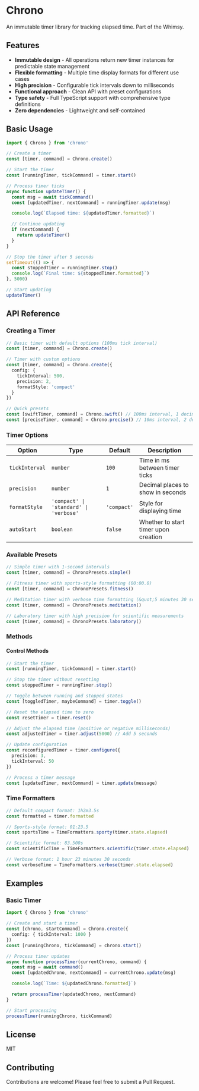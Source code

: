 # Chrono

An immutable timer library for tracking elapsed time. Part of the Whimsy.

## Features

- **Immutable design** - All operations return new timer instances for predictable state management
- **Flexible formatting** - Multiple time display formats for different use cases
- **High precision** - Configurable tick intervals down to milliseconds
- **Functional approach** - Clean API with preset configurations
- **Type safety** - Full TypeScript support with comprehensive type definitions
- **Zero dependencies** - Lightweight and self-contained

## Basic Usage

```typescript
import { Chrono } from 'chrono'

// Create a timer
const [timer, command] = Chrono.create()

// Start the timer
const [runningTimer, tickCommand] = timer.start()

// Process timer ticks
async function updateTimer() {
  const msg = await tickCommand()
  const [updatedTimer, nextCommand] = runningTimer.update(msg)

  console.log(`Elapsed time: ${updatedTimer.formatted}`)

  // Continue updating
  if (nextCommand) {
    return updateTimer()
  }
}

// Stop the timer after 5 seconds
setTimeout(() => {
  const stoppedTimer = runningTimer.stop()
  console.log(`Final time: ${stoppedTimer.formatted}`)
}, 5000)

// Start updating
updateTimer()
```

## API Reference

### Creating a Timer

```typescript
// Basic timer with default options (100ms tick interval)
const [timer, command] = Chrono.create()

// Timer with custom options
const [timer, command] = Chrono.create({
  config: {
    tickInterval: 500,
    precision: 2,
    formatStyle: 'compact'
  }
})

// Quick presets
const [swiftTimer, command] = Chrono.swift() // 100ms interval, 1 decimal place
const [preciseTimer, command] = Chrono.precise() // 10ms interval, 2 decimal places
```

### Timer Options

| Option         | Type                                   | Default     | Description                          |
| -------------- | -------------------------------------- | ----------- | ------------------------------------ |
| `tickInterval` | `number`                               | `100`       | Time in ms between timer ticks       |
| `precision`    | `number`                               | `1`         | Decimal places to show in seconds    |
| `formatStyle`  | `'compact' \| 'standard' \| 'verbose'` | `'compact'` | Style for displaying time            |
| `autoStart`    | `boolean`                              | `false`     | Whether to start timer upon creation |

### Available Presets

```typescript
// Simple timer with 1-second intervals
const [timer, command] = ChronoPresets.simple()

// Fitness timer with sports-style formatting (00:00.0)
const [timer, command] = ChronoPresets.fitness()

// Meditation timer with verbose time formatting (&quot;5 minutes 30 seconds&quot;)
const [timer, command] = ChronoPresets.meditation()

// Laboratory timer with high precision for scientific measurements
const [timer, command] = ChronoPresets.laboratory()
```

### Methods

#### Control Methods

```typescript
// Start the timer
const [runningTimer, tickCommand] = timer.start()

// Stop the timer without resetting
const stoppedTimer = runningTimer.stop()

// Toggle between running and stopped states
const [toggledTimer, maybeCommand] = timer.toggle()

// Reset the elapsed time to zero
const resetTimer = timer.reset()

// Adjust the elapsed time (positive or negative milliseconds)
const adjustedTimer = timer.adjust(5000) // Add 5 seconds

// Update configuration
const reconfiguredTimer = timer.configure({
  precision: 3,
  tickInterval: 50
})

// Process a timer message
const [updatedTimer, nextCommand] = timer.update(message)
```

### Time Formatters

```typescript
// Default compact format: 1h2m3.5s
const formatted = timer.formatted

// Sports-style format: 01:23.5
const sportsTime = TimeFormatters.sporty(timer.state.elapsed)

// Scientific format: 83.500s
const scientificTime = TimeFormatters.scientific(timer.state.elapsed)

// Verbose format: 1 hour 23 minutes 30 seconds
const verboseTime = TimeFormatters.verbose(timer.state.elapsed)
```

## Examples

### Basic Timer

```typescript
import { Chrono } from 'chrono'

// Create and start a timer
const [chrono, startCommand] = Chrono.create({
  config: { tickInterval: 1000 }
})
const [runningChrono, tickCommand] = chrono.start()

// Process timer updates
async function processTimer(currentChrono, command) {
  const msg = await command()
  const [updatedChrono, nextCommand] = currentChrono.update(msg)

  console.log(`Time: ${updatedChrono.formatted}`)

  return processTimer(updatedChrono, nextCommand)
}

// Start processing
processTimer(runningChrono, tickCommand)
```

## License

MIT

## Contributing

Contributions are welcome! Please feel free to submit a Pull Request.
